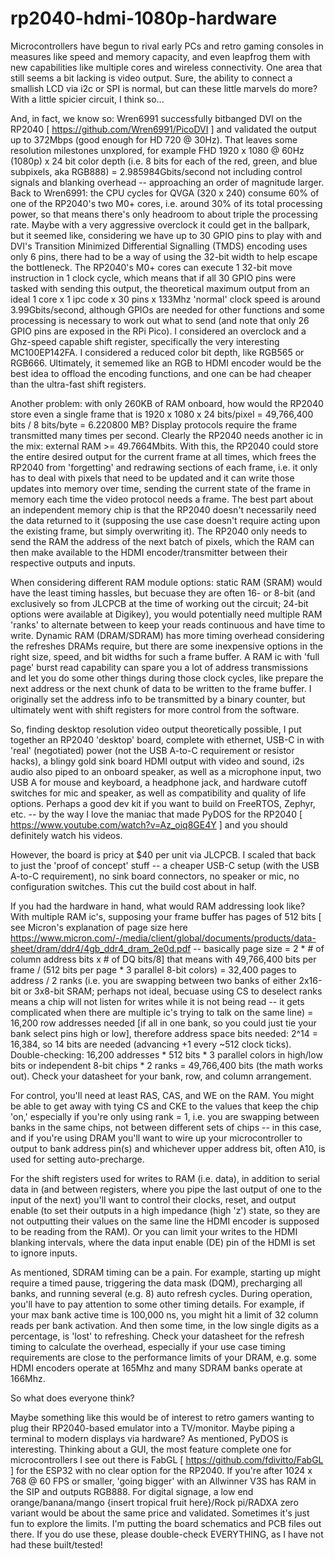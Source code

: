 # rp2040-hdmi-1080p-hardware

Microcontrollers have begun to rival early PCs and retro gaming consoles in measures like speed and memory capacity, and even leapfrog them with new capabilities like multiple cores and wireless connectivity.  One area that still seems a bit lacking is video output.  Sure, the ability to connect a smallish LCD via i2c or SPI is normal, but can these little marvels do more?  With a little spicier circuit, I think so...

And, in fact, we know so: Wren6991 successfully bitbanged DVI on the RP2040 [ https://github.com/Wren6991/PicoDVI ] and validated the output up to 372Mbps (good enough for HD 720 @ 30Hz).  That leaves some resolution milestones unxplored, for example FHD 1920 x 1080 @ 60Hz (1080p) x 24 bit color depth (i.e. 8 bits for each of the red, green, and blue subpixels, aka RGB888) = 2.985984Gbits/second not including control signals and blanking overhead -- approaching an order of magnitude larger.  Back to Wren6991: the CPU cycles for QVGA (320 x 240) consume 60% of one of the RP2040's two M0+ cores, i.e. around 30% of its total processing power, so that means there's only headroom to about triple the processing rate.  Maybe with a very aggressive overclock it could get in the ballpark, but it seemed like, considering we have up to 30 GPIO pins to play with and DVI's Transition Minimized Differential Signalling (TMDS) encoding uses only 6 pins, there had to be a way of using the 32-bit width to help escape the bottleneck.  The RP2040's M0+ cores can execute 1 32-bit move instruction in 1 clock cycle, which means that if all 30 GPIO pins were tasked with sending this output, the theoretical maximum output from an ideal 1 core x 1 ipc code x 30 pins x 133Mhz 'normal' clock speed is around 3.99Gbits/second, although GPIOs are needed for other functions and some processing is necessary to work out what to send (and note that only 26 GPIO pins are exposed in the RPi Pico).  I considered an overclock and a Ghz-speed capable shift register, specifically the very interesting MC100EP142FA.  I considered a reduced color bit depth, like RGB565 or RGB666.  Ultimately, it sememed like an RGB to HDMI encoder would be the best idea to offload the encoding functions, and one can be had cheaper than the ultra-fast shift registers.

Another problem: with only 260KB of RAM onboard, how would the RP2040 store even a single frame that is 1920 x 1080 x 24 bits/pixel = 49,766,400 bits / 8 bits/byte = 6.220800 MB?  Display protocols require the frame transmitted many times per second.  Clearly the RP2040 needs another ic in the mix: external RAM >= 49.7664Mbits.  With this, the RP2040 could store the entire desired output for the current frame at all times, which frees the RP2040 from 'forgetting' and redrawing sections of each frame, i.e. it only has to deal with pixels that need to be updated and it can write those updates into memory over time, sending the current state of the frame in memory each time the video protocol needs a frame.  The best part about an independent memory chip is that the RP2040 doesn't necessarily need the data returned to it (supposing the use case doesn't require acting upon the existing frame, but simply overwriting it).  The RP2040 only needs to send the RAM the address of the next batch of pixels, which the RAM can then make available to the HDMI encoder/transmitter between their respective outputs and inputs.

When considering different RAM module options: static RAM (SRAM) would have the least timing hassles, but becuase they are often 16- or 8-bit (and exclusively so from JLCPCB at the time of working out the circuit; 24-bit options were available at Digikey), you would potentially need multiple RAM 'ranks' to alternate between to keep your reads continuous and have time to write.  Dynamic RAM (DRAM/SDRAM) has more timing overhead considering the refreshes DRAMs require, but there are some inexpensive options in the right size, speed, and bit widths for such a frame buffer.  A RAM ic with 'full page' burst read capability can spare you a lot of address transmissions and let you do some other things during those clock cycles, like prepare the next address or the next chunk of data to be written to the frame buffer.  I originally set the address info to be transmitted by a binary counter, but ultimately went with shift registers for more control from the software.

So, finding desktop resolution video output theoretically possible, I put together an RP2040 'desktop' board, complete with ethernet, USB-C in with 'real' (negotiated) power (not the USB A-to-C requirement or resistor hacks), a blingy gold sink board HDMI output with video and sound, i2s audio also piped to an onboard speaker, as well as a microphone input, two USB A for mouse and keyboard, a headphone jack, and hardware cutoff switches for mic and speaker, as well as compatibility and quality of life options.  Perhaps a good dev kit if you want to build on FreeRTOS, Zephyr, etc. -- by the way I love the maniac that made PyDOS for the RP2040 [ https://www.youtube.com/watch?v=Az_oiq8GE4Y ] and you should definitely watch his videos.

However, the board is pricy at $40 per unit via JLCPCB.  I scaled that back to just the 'proof of concept' stuff -- a cheaper USB-C setup (with the USB A-to-C requirement), no sink board connectors, no speaker or mic, no configuration switches.  This cut the build cost about in half.

If you had the hardware in hand, what would RAM addressing look like?  With multiple RAM ic's, supposing your frame buffer has pages of 512 bits [ see Micron's explanation of page size here https://www.micron.com/-/media/client/global/documents/products/data-sheet/dram/ddr4/4gb_ddr4_dram_2e0d.pdf -- basically page size = 2 * # of column address bits x # of DQ bits/8] that means with 49,766,400 bits per frame / (512 bits per page * 3 parallel 8-bit colors) =  32,400 pages to address / 2 ranks (i.e. you are swapping between two banks of either 2x16-bit or 3x8-bit SRAM; perhaps not ideal, becuase using CS to deselect ranks means a chip will not listen for writes while it is not being read -- it gets complicated when there are multiple ic's trying to talk on the same line) = 16,200 row addresses needed [if all in one bank, so you could just tie your bank select pins high or low], therefore address space bits needed: 2^14 = 16,384, so 14 bits are needed (advancing +1 every ~512 clock ticks).  Double-checking: 16,200 addresses * 512 bits * 3 parallel colors in high/low bits or independent 8-bit chips * 2 ranks = 49,766,400 bits (the math works out).  Check your datasheet for your bank, row, and column arrangement.

For control, you'll need at least RAS, CAS, and WE on the RAM.  You might be able to get away with tying CS and CKE to the values that keep the chip 'on,' especially if you're only using rank = 1, i.e. you are swapping between banks in the same chips, not between different sets of chips -- in this case, and if you're using DRAM you'll want to wire up your microcontroller to output to bank address pin(s) and whichever upper address bit, often A10, is used for setting auto-precharge.

For the shift registers used for writes to RAM (i.e. data), in addition to serial data in (and between registers, where you pipe the last output of one to the input of the next) you'll want to control their clocks, reset, and output enable (to set their outputs in a high impedance (high 'z') state, so they are not outputting their values on the same line the HDMI encoder is supposed to be reading from the RAM).  Or you can limit your writes to the HDMI blanking intervals, where the data input enable (DE) pin of the HDMI is set to ignore inputs.

As mentioned, SDRAM timing can be a pain.  For example, starting up might require a timed pause, triggering the data mask (DQM), precharging all banks, and running several (e.g. 8) auto refresh cycles.  During operation, you'll have to pay attention to some other timing details.  For example, if your max bank active time is 100,000 ns, you might hit a limit of 32 column reads per bank activation.  And then some time, in the low single digits as a percentage, is 'lost' to refreshing.  Check your datasheet for the refresh timing to calculate the overhead, especially if your use case timing requirements are close to the performance limits of your DRAM, e.g. some HDMI encoders operate at 165Mhz and many SDRAM banks operate at 166Mhz.


So what does everyone think?

Maybe something like this would be of interest to retro gamers wanting to plug their RP2040-based emulator into a TV/monitor.  Maybe piping a terminal to modern displays via hardware?  As mentioned, PyDOS is interesting.  Thinking about a GUI, the most feature complete one for microcontrollers I see out there is FabGL [ https://github.com/fdivitto/FabGL ] for the ESP32 with no clear option for the RP2040.  If you're after 1024 x 768 @ 60 FPS or smaller, 'going bigger' with an Allwinner V3S has RAM in the SIP and outputs RGB888.  For digital signage, a low end orange/banana/mango {insert tropical fruit here}/Rock pi/RADXA zero variant would be about the same price and validated.  Sometimes it's just fun to explore the limits.   I'm putting the board schematics and PCB files out there.  If you do use these, please double-check EVERYTHING, as I have not had these built/tested!

